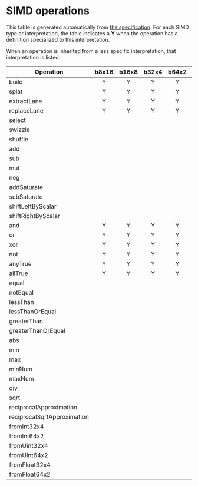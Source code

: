 
# SIMD operations

This table is generated automatically from [the
specification](portable-simd.md). For each SIMD type or interpretation, the
table indicates a **Y** when the operation has a definition specialized to this
interpretation.

When an operation is inherited from a less specific interpretation, that
interpretation is listed.


| Operation                   | b8x16 | b16x8 | b32x4 | b64x2 | s8x16 | s16x8 | s32x4 | s64x2 | u8x16 | u16x8 | u32x4 | u64x2 | f32x4 | f64x2 |
|-----------------------------|:-----:|:-----:|:-----:|:-----:|:-----:|:-----:|:-----:|:-----:|:-----:|:-----:|:-----:|:-----:|:-----:|:-----:|
| build                       |   Y   |   Y   |   Y   |   Y   | i8x16 | i16x8 | i32x4 | i64x2 | i8x16 | i16x8 | i32x4 | i64x2 |   Y   |   Y   |
| splat                       |   Y   |   Y   |   Y   |   Y   | i8x16 | i16x8 | i32x4 | i64x2 | i8x16 | i16x8 | i32x4 | i64x2 |   Y   |   Y   |
| extractLane                 |   Y   |   Y   |   Y   |   Y   | i8x16 | i16x8 | i32x4 | i64x2 | i8x16 | i16x8 | i32x4 | i64x2 |   Y   |   Y   |
| replaceLane                 |   Y   |   Y   |   Y   |   Y   | i8x16 | i16x8 | i32x4 | i64x2 | i8x16 | i16x8 | i32x4 | i64x2 |   Y   |   Y   |
| select                      |       |       |       |       | v8x16 | v16x8 | v32x4 | v64x2 | v8x16 | v16x8 | v32x4 | v64x2 | v32x4 | v64x2 |
| swizzle                     |       |       |       |       | v8x16 | v16x8 | v32x4 | v64x2 | v8x16 | v16x8 | v32x4 | v64x2 | v32x4 | v64x2 |
| shuffle                     |       |       |       |       | v8x16 | v16x8 | v32x4 | v64x2 | v8x16 | v16x8 | v32x4 | v64x2 | v32x4 | v64x2 |
| add                         |       |       |       |       | i8x16 | i16x8 | i32x4 | i64x2 | i8x16 | i16x8 | i32x4 | i64x2 |   Y   |   Y   |
| sub                         |       |       |       |       | i8x16 | i16x8 | i32x4 | i64x2 | i8x16 | i16x8 | i32x4 | i64x2 |   Y   |   Y   |
| mul                         |       |       |       |       | i8x16 | i16x8 | i32x4 | i64x2 | i8x16 | i16x8 | i32x4 | i64x2 |   Y   |   Y   |
| neg                         |       |       |       |       | i8x16 | i16x8 | i32x4 | i64x2 | i8x16 | i16x8 | i32x4 | i64x2 |   Y   |   Y   |
| addSaturate                 |       |       |       |       |   Y   |   Y   |       |       |   Y   |   Y   |       |       |       |       |
| subSaturate                 |       |       |       |       |   Y   |   Y   |       |       |   Y   |   Y   |       |       |       |       |
| shiftLeftByScalar           |       |       |       |       | i8x16 | i16x8 | i32x4 | i64x2 | i8x16 | i16x8 | i32x4 | i64x2 |       |       |
| shiftRightByScalar          |       |       |       |       |   Y   |   Y   |   Y   |   Y   |   Y   |   Y   |   Y   |   Y   |       |       |
| and                         |   Y   |   Y   |   Y   |   Y   |  v128 |  v128 |  v128 |  v128 |  v128 |  v128 |  v128 |  v128 |  v128 |  v128 |
| or                          |   Y   |   Y   |   Y   |   Y   |  v128 |  v128 |  v128 |  v128 |  v128 |  v128 |  v128 |  v128 |  v128 |  v128 |
| xor                         |   Y   |   Y   |   Y   |   Y   |  v128 |  v128 |  v128 |  v128 |  v128 |  v128 |  v128 |  v128 |  v128 |  v128 |
| not                         |   Y   |   Y   |   Y   |   Y   |  v128 |  v128 |  v128 |  v128 |  v128 |  v128 |  v128 |  v128 |  v128 |  v128 |
| anyTrue                     |   Y   |   Y   |   Y   |   Y   |       |       |       |       |       |       |       |       |       |       |
| allTrue                     |   Y   |   Y   |   Y   |   Y   |       |       |       |       |       |       |       |       |       |       |
| equal                       |       |       |       |       | i8x16 | i16x8 | i32x4 | i64x2 | i8x16 | i16x8 | i32x4 | i64x2 |   Y   |   Y   |
| notEqual                    |       |       |       |       | i8x16 | i16x8 | i32x4 | i64x2 | i8x16 | i16x8 | i32x4 | i64x2 |   Y   |   Y   |
| lessThan                    |       |       |       |       |   Y   |   Y   |   Y   |   Y   |   Y   |   Y   |   Y   |   Y   |   Y   |   Y   |
| lessThanOrEqual             |       |       |       |       |   Y   |   Y   |   Y   |   Y   |   Y   |   Y   |   Y   |   Y   |   Y   |   Y   |
| greaterThan                 |       |       |       |       |   Y   |   Y   |   Y   |   Y   |   Y   |   Y   |   Y   |   Y   |   Y   |   Y   |
| greaterThanOrEqual          |       |       |       |       |   Y   |   Y   |   Y   |   Y   |   Y   |   Y   |   Y   |   Y   |   Y   |   Y   |
| abs                         |       |       |       |       |       |       |       |       |       |       |       |       |   Y   |   Y   |
| min                         |       |       |       |       |       |       |       |       |       |       |       |       |   Y   |   Y   |
| max                         |       |       |       |       |       |       |       |       |       |       |       |       |   Y   |   Y   |
| minNum                      |       |       |       |       |       |       |       |       |       |       |       |       |   Y   |   Y   |
| maxNum                      |       |       |       |       |       |       |       |       |       |       |       |       |   Y   |   Y   |
| div                         |       |       |       |       |       |       |       |       |       |       |       |       |   Y   |   Y   |
| sqrt                        |       |       |       |       |       |       |       |       |       |       |       |       |   Y   |   Y   |
| reciprocalApproximation     |       |       |       |       |       |       |       |       |       |       |       |       |   Y   |   Y   |
| reciprocalSqrtApproximation |       |       |       |       |       |       |       |       |       |       |       |       |   Y   |   Y   |
| fromInt32x4                 |       |       |       |       |       |       |       |       |       |       |       |       |   Y   |       |
| fromInt64x2                 |       |       |       |       |       |       |       |       |       |       |       |       |       |   Y   |
| fromUint32x4                |       |       |       |       |       |       |       |       |       |       |       |       |   Y   |       |
| fromUint64x2                |       |       |       |       |       |       |       |       |       |       |       |       |       |   Y   |
| fromFloat32x4               |       |       |       |       |       |       |   Y   |       |       |       |   Y   |       |       |       |
| fromFloat64x2               |       |       |       |       |       |       |       |   Y   |       |       |       |   Y   |       |       |
